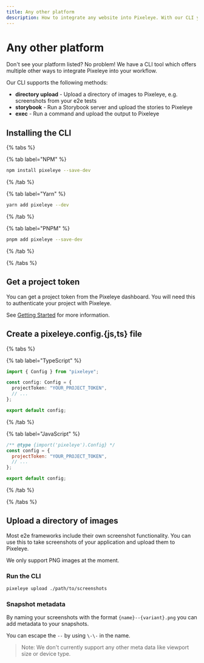 ```yaml
---
title: Any other platform
description: How to integrate any website into Pixeleye. With our CLI you can effortlessly fit visual testing into your workflow.
---
```


# Any other platform

Don't see your platform listed? No problem! We have a CLI tool which offers multiple other ways to integrate Pixeleye into your workflow.

Our CLI supports the following methods:

- **directory upload** - Upload a directory of images to Pixeleye, e.g. screenshots from your e2e tests
- **storybook** - Run a Storybook server and upload the stories to Pixeleye
- **exec** - Run a command and upload the output to Pixeleye

## Installing the CLI

{% tabs %}

{% tab label="NPM" %}

```bash
npm install pixeleye --save-dev
```

{% /tab %}

{% tab label="Yarn" %}

```bash
yarn add pixeleye --dev
```

{% /tab %}

{% tab label="PNPM" %}

```bash
pnpm add pixeleye --save-dev
```

{% /tab %}

{% /tabs %}

## Get a project token

You can get a project token from the Pixeleye dashboard. You will need this to authenticate your project with Pixeleye.

See [Getting Started](/docs/01-getting-started/02-setup.md) for more information.

## Create a pixeleye.config.{js,ts} file

{% tabs %}

{% tab label="TypeScript" %}

```pixeleye.config.ts
import { Config } from "pixeleye";

const config: Config = {
  projectToken: "YOUR_PROJECT_TOKEN",
  // ...
};

export default config;
```

{% /tab %}

{% tab label="JavaScript" %}

```pixeleye.config.js
/** @type {import('pixeleye').Config} */
const config = {
  projectToken: "YOUR_PROJECT_TOKEN",
  // ...
};

export default config;
```

{% /tab %}

{% /tabs %}

## Upload a directory of images

Most e2e frameworks include their own screenshot functionality. You can use this to take screenshots of your application and upload them to Pixeleye.

We only support PNG images at the moment.

### Run the CLI

```bash
pixeleye upload ./path/to/screenshots
```

### Snapshot metadata

By naming your screenshots with the format `{name}--{variant}.png` you can add metadata to your snapshots.

You can escape the `--` by using `\-\-` in the name.

> Note: We don't currently support any other meta data like viewport size or device type.
